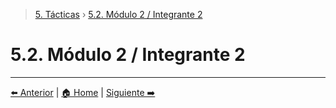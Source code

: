 > [5. Tácticas](../5.md) › [5.2. Módulo 2 / Integrante 2](5.2.md)

# 5.2. Módulo 2 / Integrante 2


---

[⬅️ Anterior](../5.1/5.1.md) | [🏠 Home](../../README.md) | [Siguiente ➡️](../5.3/5.3.md)